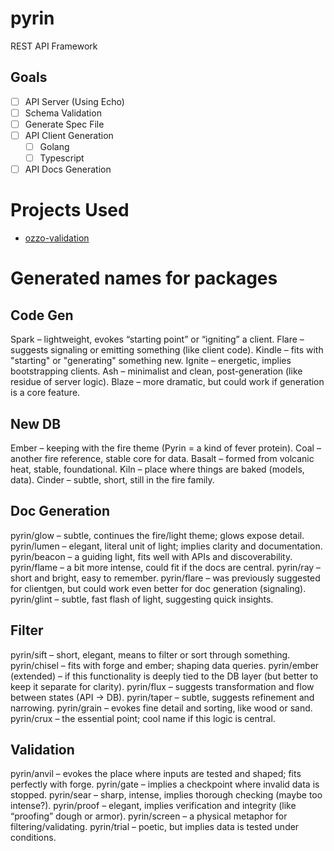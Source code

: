 # pyrin
REST API Framework

## Goals
- [ ] API Server (Using Echo)
- [ ] Schema Validation
- [ ] Generate Spec File
- [ ] API Client Generation
    - [ ] Golang
    - [ ] Typescript
- [ ] API Docs Generation

# Projects Used
- [ozzo-validation](https://github.com/go-ozzo/ozzo-validation)

# Generated names for packages

## Code Gen
Spark – lightweight, evokes “starting point” or “igniting” a client.
Flare – suggests signaling or emitting something (like client code).
Kindle – fits with "starting" or "generating" something new.
Ignite – energetic, implies bootstrapping clients.
Ash – minimalist and clean, post-generation (like residue of server logic).
Blaze – more dramatic, but could work if generation is a core feature.

## New DB
Ember – keeping with the fire theme (Pyrin = a kind of fever protein).
Coal – another fire reference, stable core for data.
Basalt – formed from volcanic heat, stable, foundational.
Kiln – place where things are baked (models, data).
Cinder – subtle, short, still in the fire family.

## Doc Generation
pyrin/glow – subtle, continues the fire/light theme; glows expose detail.
pyrin/lumen – elegant, literal unit of light; implies clarity and documentation.
pyrin/beacon – a guiding light, fits well with APIs and discoverability.
pyrin/flame – a bit more intense, could fit if the docs are central.
pyrin/ray – short and bright, easy to remember.
pyrin/flare – was previously suggested for clientgen, but could work even better for doc generation (signaling).
pyrin/glint – subtle, fast flash of light, suggesting quick insights.

## Filter
pyrin/sift – short, elegant, means to filter or sort through something.
pyrin/chisel – fits with forge and ember; shaping data queries.
pyrin/ember (extended) – if this functionality is deeply tied to the DB layer (but better to keep it separate for clarity).
pyrin/flux – suggests transformation and flow between states (API → DB).
pyrin/taper – subtle, suggests refinement and narrowing.
pyrin/grain – evokes fine detail and sorting, like wood or sand.
pyrin/crux – the essential point; cool name if this logic is central.

## Validation
pyrin/anvil – evokes the place where inputs are tested and shaped; fits perfectly with forge.
pyrin/gate – implies a checkpoint where invalid data is stopped.
pyrin/sear – sharp, intense, implies thorough checking (maybe too intense?).
pyrin/proof – elegant, implies verification and integrity (like “proofing” dough or armor).
pyrin/screen – a physical metaphor for filtering/validating.
pyrin/trial – poetic, but implies data is tested under conditions.
